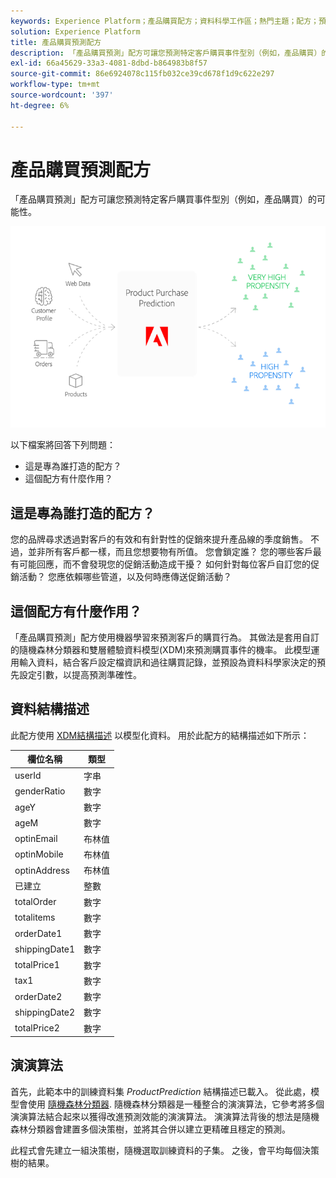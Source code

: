 ```yaml
---
keywords: Experience Platform；產品購買配方；資料科學工作區；熱門主題；配方；預先建置配方
solution: Experience Platform
title: 產品購買預測配方
description: 「產品購買預測」配方可讓您預測特定客戶購買事件型別（例如，產品購買）的可能性。
exl-id: 66a45629-33a3-4081-8dbd-b864983b8f57
source-git-commit: 86e6924078c115fb032ce39cd678f1d9c622e297
workflow-type: tm+mt
source-wordcount: '397'
ht-degree: 6%

---
```


# 產品購買預測配方

「產品購買預測」配方可讓您預測特定客戶購買事件型別（例如，產品購買）的可能性。

![](../images/pre-built-recipes/ppp_bigpicture.png)

以下檔案將回答下列問題：
* 這是專為誰打造的配方？
* 這個配方有什麼作用？

## 這是專為誰打造的配方？

您的品牌尋求透過對客戶的有效和有針對性的促銷來提升產品線的季度銷售。 不過，並非所有客戶都一樣，而且您想要物有所值。 您會鎖定誰？ 您的哪些客戶最有可能回應，而不會發現您的促銷活動造成干擾？ 如何針對每位客戶自訂您的促銷活動？ 您應依賴哪些管道，以及何時應傳送促銷活動？

## 這個配方有什麼作用？

「產品購買預測」配方使用機器學習來預測客戶的購買行為。 其做法是套用自訂的隨機森林分類器和雙層體驗資料模型(XDM)來預測購買事件的機率。 此模型運用輸入資料，結合客戶設定檔資訊和過往購買記錄，並預設為資料科學家決定的預先設定引數，以提高預測準確性。

## 資料結構描述

此配方使用 [XDM結構描述](../../xdm/home.md) 以模型化資料。 用於此配方的結構描述如下所示：

| 欄位名稱 | 類型 |
| --- | --- |
| userId | 字串 |
| genderRatio | 數字 |
| ageY | 數字 |
| ageM | 數字 |
| optinEmail | 布林值 |
| optinMobile | 布林值 |
| optinAddress | 布林值 |
| 已建立 | 整數 |
| totalOrder | 數字 |
| totalitems | 數字 |
| orderDate1 | 數字 |
| shippingDate1 | 數字 |
| totalPrice1 | 數字 |
| tax1 | 數字 |
| orderDate2 | 數字 |
| shippingDate2 | 數字 |
| totalPrice2 | 數字 |


## 演演算法

首先，此範本中的訓練資料集 *ProductPrediction* 結構描述已載入。 從此處，模型會使用 [隨機森林分類器](https://scikit-learn.org/stable/modules/generated/sklearn.ensemble.RandomForestClassifier.html). 隨機森林分類器是一種整合的演演算法，它參考將多個演演算法結合起來以獲得改進預測效能的演演算法。 演演算法背後的想法是隨機森林分類器會建置多個決策樹，並將其合併以建立更精確且穩定的預測。

此程式會先建立一組決策樹，隨機選取訓練資料的子集。 之後，會平均每個決策樹的結果。

